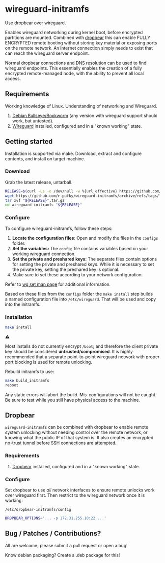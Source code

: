 # wireguard-initramfs

Use dropbear over wireguard.

Enables wireguard networking during kernel boot, before encrypted partitions
are mounted. Combined with [dropbear](https://github.com/mkj/dropbear) this
can enable FULLY ENCRYPTED remote booting without storing key material or
exposing ports on the remote network. An Internet connection simply needs to
exist that can reach the wireguard server endpoint.

Normal dropbear connections and DNS resolution can be used to find wireguard
endpoints.
This essentially enables the creation of a fully encrypted remote-managed 
node, with the ability to prevent all local access.

## Requirements

Working knowledge of Linux. Understanding of networking and Wireguard.

1. [Debian Bullseye/Bookworm](https://debian.org) (any version with wireguard
   support should work, but untested).
2. [Wireguard](https://www.wireguard.com/) installed, configured and in a
   "known working" state.

## Getting started

Installation is supported via make.
Download, extract and configure contents, and install on target machine.

### Download

Grab the latest release, untarball.

```bash
RELEASE=$(curl -Ls -o /dev/null -w %{url_effective} https://github.com/r-pufky/wireguard-initramfs/releases/latest | tr "/" "\n" | tail -n 1)
wget https://github.com/r-pufky/wireguard-initramfs/archive/refs/tags/"${RELEASE}".tar.gz
tar xvf "${RELEASE}".tar.gz
cd wireguard-initramfs-"${RELEASE}"
```

### Configure

To configure wireguard-initramfs, follow these steps:
1. **Locate the configuration files:** Open and modify the files in the 
   `configs` folder.
2. **Set the variables:** The `config` file contains variables based on your 
   working wireguard connection. 
3. **Set the private and preshared keys:** The separate files contain 
   options for setting the private and preshared keys.
   While it is necessary to set the private key, setting the preshared key 
   is optional.
4. Make sure to set these according to your network configuration.

Refer to [wg set man page](https://man7.org/linux/man-pages/man8/wg.8.html) for
additional information.

Based on these files from the `configs` folder the `make install` step builds  
a named configuration file into `/etc/wireguard`.
That will be used and copy into the initramfs.

### Installation

```bash
make install
```

:warning:

Most installs do not currently encrypt `/boot`; and therefore the client
private key should be considered **untrusted/compromised**. It is highly
recommended that a separate point-to-point wireguard network with proper
port blocking is used for remote unlocking.

Rebuild initramfs to use:

```bash
make build_initramfs
reboot
```

Any static errors will abort the build. Mis-configurations will not be caught.
Be sure to test while you still have physical access to the machine.

## Dropbear

`wireguard-initramfs` can be combined with dropbear to enable remote system
unlocking without needing control over the remote network, or knowing what the
public IP of that system is. It also creates an encrypted no-trust tunnel
before SSH connections are attempted.

### Requirements

1. [Dropbear](https://github.com/mkj/dropbear) installed, configured and in a
   "known working" state.

### Configure

Set dropbear to use *all* network interfaces to ensure remote unlocks work over
wireguard first. Then restrict to the wireguard network once it is working:

`/etc/dropbear-initramfs/config`

```bash
DROPBEAR_OPTIONS='... -p 172.31.255.10:22 ...'
```

## Bug / Patches / Contributions?

All are welcome, please submit a pull request or open a bug!

Know debian packaging? Create a .deb package for this!
